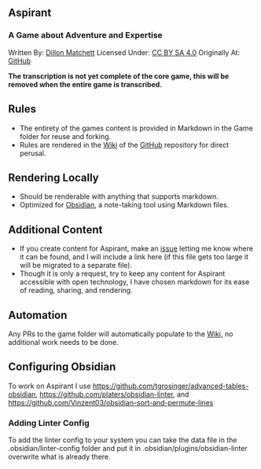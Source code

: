## Aspirant
### A Game about Adventure and Expertise
Written By: [Dillon Matchett](https://github.com/bombasticSlacks) Licensed Under: [CC BY SA 4.0](https://github.com/bombasticSlacks/Aspirant/blob/main/LICENSE) Originally At: [GitHub](https://github.com/bombasticSlacks/Aspirant) 

**The transcription is not yet complete of the core game, this will be removed when the entire game is transcribed.**

## Rules
* The entirety of the games content is provided in Markdown in the Game folder for reuse and forking.
* Rules are rendered in the [Wiki](https://github.com/bombasticSlacks/Aspirant/wiki/How-To-Play) of the [GitHub](https://github.com/bombasticSlacks/Aspirant) repository for direct perusal.

## Rendering Locally
* Should be renderable with anything that supports markdown.
* Optimized for [Obsidian,](https://obsidian.md/) a note-taking tool using Markdown files.

## Additional Content
* If you create content for Aspirant, make an [issue](https://github.com/bombasticSlacks/Aspirant/issues) letting me know where it can be found, and I will include a link here (if this file gets too large it will be migrated to a separate file).
* Though it is only a request, try to keep any content for Aspirant accessible with open technology, I have chosen markdown for its ease of reading, sharing, and rendering.

## Automation
Any PRs to the game folder will automatically populate to the [Wiki,](https://github.com/bombasticSlacks/Aspirant/wiki/How-To-Play) no additional work needs to be done.

## Configuring Obsidian
To work on Aspirant I use https://github.com/tgrosinger/advanced-tables-obsidian, https://github.com/platers/obsidian-linter, and https://github.com/Vinzent03/obsidian-sort-and-permute-lines

### Adding Linter Config

To add the linter config to your system you can take the data file in the .obsidian/linter-config folder and put it in
.obsidian/plugins/obsidian-linter overwrite what is already there.
